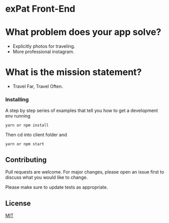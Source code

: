 # exPat Front-End

# What problem does your app solve?
- Explicitly photos for traveling. 
- More professional instagram.


# What is the mission statement?
- Travel Far, Travel Often.

### Installing

A step by step series of examples that tell you how to get a development env running

```
yarn or npm install
```

Then cd into client folder and

```
yarn or npm start
```

## Contributing
Pull requests are welcome. For major changes, please open an issue first to discuss what you would like to change.

Please make sure to update tests as appropriate.

## License
[MIT](https://mit-license.org/)
